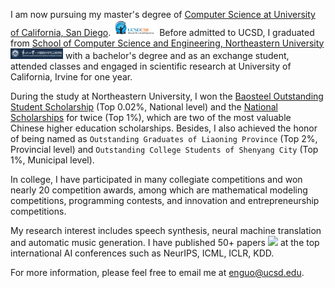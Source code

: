 I am now pursuing my master's degree of [Computer Science at University of California, San Diego](https://cse.ucsd.edu/). <img src='./images/ucsd_cse.png' style='width: 5em;'> Before admitted to UCSD, I graduated from [School of Computer Science and Engineering, Northeastern University](http://www.cse.neu.edu.cn/) <img src='./images/NEU_CSE.png' style='width: 6em;'> with a bachelor's degree and as an exchange student, attended classes and engaged in scientific research at University of California, Irvine for one year. 

During the study at Northeastern University, I won the [Baosteel Outstanding Student Scholarship](Scholarships/宝.jpg) (Top 0.02%, National level) and the [National Scholarships](Scholarships/19国奖.png) for twice (Top 1%), which are two of the most valuable Chinese higher education scholarships. Besides, I also achieved the honor of being named as ``Outstanding Graduates of Liaoning Province`` (Top 2%, Provincial level) and ``Outstanding College Students of Shenyang City`` (Top 1%, Municipal level).

In college, I have participated in many collegiate competitions and won nearly 20 competition awards, among which are mathematical modeling competitions, programming contests, and innovation and entrepreneurship competitions.

My research interest includes speech synthesis, neural machine translation and automatic music generation. I have published 50+ papers <a href='https://scholar.google.com/citations?user=4FA6C0AAAAAJ'><img src="https://img.shields.io/endpoint?logo=Google%20Scholar&url=https%3A%2F%2Fcdn.jsdelivr.net%2Fgh%2FRayeRen%2Frayeren.github.io@google-scholar-stats%2Fgs_data_shieldsio.json&labelColor=f6f6f6&color=9cf&style=flat&label=citations"></a> at the top international AI conferences such as NeurIPS, ICML, ICLR, KDD. 

For more information, please feel free to email me at [enguo@ucsd.edu](mailto:enguo@ucsd.edu).
